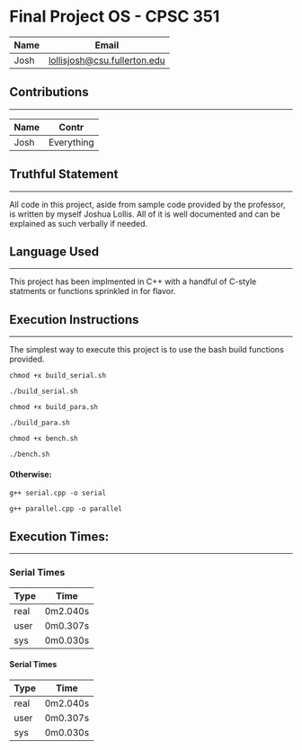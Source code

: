 # Final Project OS - CPSC 351



| Name | Email |
-------|--------
| Josh | lollisjosh@csu.fullerton.edu |

## Contributions
---

| Name | Contr |
-------|--------
| Josh | Everything |

## Truthful Statement
---

All code in this project, aside from sample code provided by the professor, is written by myself Joshua Lollis. All of it is well documented and can be explained as such verbally if needed. 

## Language Used
---

This project has been implmented in C++ with a handful of C-style statments or functions sprinkled in for flavor.

## Execution Instructions
---

The simplest way to execute this project is to use the bash build functions provided.

```chmod +x build_serial.sh```

```./build_serial.sh```

```chmod +x build_para.sh```

```./build_para.sh```

```chmod +x bench.sh```

```./bench.sh```

#### Otherwise:

```g++ serial.cpp -o serial```

```g++ parallel.cpp -o parallel```

## Execution Times:
---

### Serial Times

Type | Time
-----|-----
real | 0m2.040s
user |  0m0.307s
sys  |  0m0.030s

#### Serial Times

Type | Time
-----|-----
real | 0m2.040s
user |  0m0.307s
sys  |  0m0.030s


